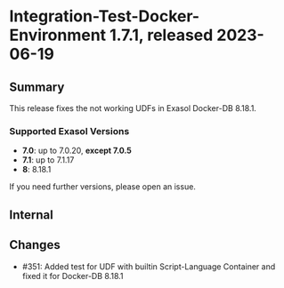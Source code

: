 # Integration-Test-Docker-Environment 1.7.1, released 2023-06-19

## Summary

This release fixes the not working UDFs in Exasol Docker-DB 8.18.1. 

### Supported Exasol Versions

* **7.0**: up to 7.0.20, **except 7.0.5**
* **7.1**: up to 7.1.17
* **8**: 8.18.1

If you need further versions, please open an issue.

## Internal

## Changes

* #351: Added test for UDF with builtin Script-Language Container and fixed it for Docker-DB 8.18.1